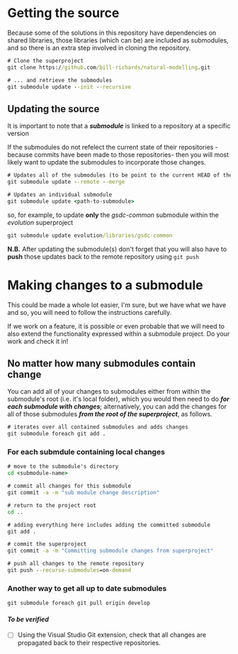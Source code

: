 # Getting the source

Because some of the solutions in this repository have dependencies on shared libraries, those libraries (which can be) are included as submodules, and so there is an extra step involved in cloning the repository.

```cmd
# Clone the superproject
git clone https://github.com/bill-richards/natural-modelling.git

# ... and retrieve the submodules
git submodule update --init --recursive
```

## Updating the source

It is important to note that a _**submodule**_ is linked to a repository at a specific version

If the submodules do not refelect the current state of their repositories -because commits have been made to those repositories- then you will most likely want to update the submodules to incorporate those changes.

```cmd
# Updates all of the submodules (to be point to the current HEAD of their repositories)
git submodule update --remote --merge

# Updates an individual submodule 
git submodule update <path-to-submodule>
```

so, for example, to update **only** the _gsdc-common_ submodule within the _evolution_ superproject

```cmd
git submodule update evolution/libraries/gsdc-common
```

**N.B.** After updating the submodule(s) don't forget that you will also have to **push** those updates back to the remote repository using `git push`

# Making changes to a submodule

This could be made a whole lot easier, I'm sure, but we have what we have and so, you will need to follow the instructions carefully.

If we work on a feature, it is possible or even probable that we will need to also extend the functionality expressed within a submodule project. Do your work and check it in!

## No matter how many submodules contain change

You can add all of your changes to submodules either from within the submodule's root (i.e. it's local folder), which you would then need to do **_for each submodule with changes_**; alternatively, you can add the changes for all of those submodules **_from the root of the superproject_**, as follows.

```cmd
# iterates over all contained submodules and adds changes
git submodule foreach git add . 
```

### For each submdule containing local changes

```cmd
# move to the submodule's directory
cd <submodule-name>

# commit all changes for this submodule
git commit -a -m "sub module change description"

# return to the project root
cd ..

# adding everything here includes adding the committed submodule
git add .

# commit the superproject
git commit -a -m "Committing submodule changes from superproject"

# push all changes to the remote repository
git push --recurse-submodules=on-demand
```

### Another way to get all up to date submodules

```cmd
git submodule foreach git pull origin develop
```

#### **_To be verified_**

- [ ]  Using the Visual Studio Git extension, check that all changes are propagated back to their respective repositories.
